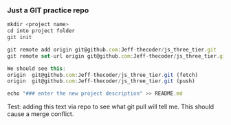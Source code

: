 ﻿###  Just a GIT practice repo

```js
mkdir <project name>  
cd into project folder  
git init                                                                                         

git remote add origin git@github.com:Jeff-thecoder/js_three_tier.git                                  
git remote set-url origin git@github.com:Jeff-thecoder/js_three_tier.git                                                                                                  git remote -v                                                                                           

We should see this:  
origin  git@github.com:Jeff-thecoder/js_three_tier.git (fetch)  
origin  git@github.com:Jeff-thecoder/js_three_tier.git (push)  

echo "### enter the new project description" >> README.md    
```

Test:  adding this text via repo to see what git pull will tell me. This should cause a merge conflict.
